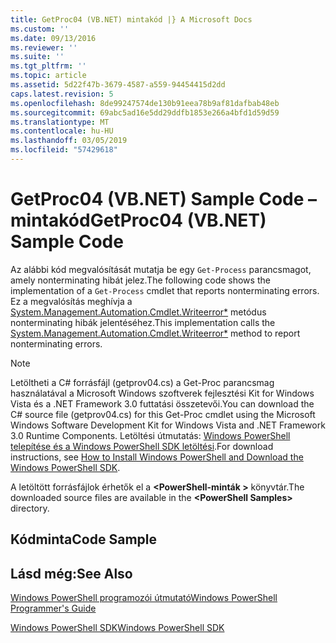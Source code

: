 ```yaml
---
title: GetProc04 (VB.NET) mintakód |} A Microsoft Docs
ms.custom: ''
ms.date: 09/13/2016
ms.reviewer: ''
ms.suite: ''
ms.tgt_pltfrm: ''
ms.topic: article
ms.assetid: 5d22f47b-3679-4587-a559-94454415d2dd
caps.latest.revision: 5
ms.openlocfilehash: 8de99247574de130b91eea78b9af81dafbab48eb
ms.sourcegitcommit: 69abc5ad16e5dd29ddfb1853e266a4bfd1d59d59
ms.translationtype: MT
ms.contentlocale: hu-HU
ms.lasthandoff: 03/05/2019
ms.locfileid: "57429618"
---
```

# <a name="getproc04-vbnet-sample-code"></a><span data-ttu-id="b4d7f-102">GetProc04 (VB.NET) Sample Code – mintakód</span><span class="sxs-lookup"><span data-stu-id="b4d7f-102">GetProc04 (VB.NET) Sample Code</span></span>

<span data-ttu-id="b4d7f-103">Az alábbi kód megvalósítását mutatja be egy `Get-Process` parancsmagot, amely nonterminating hibát jelez.</span><span class="sxs-lookup"><span data-stu-id="b4d7f-103">The following code shows the implementation of a `Get-Process` cmdlet that reports nonterminating errors.</span></span> <span data-ttu-id="b4d7f-104">Ez a megvalósítás meghívja a [System.Management.Automation.Cmdlet.Writeerror\*](/dotnet/api/System.Management.Automation.Cmdlet.WriteError) metódus nonterminating hibák jelentéséhez.</span><span class="sxs-lookup"><span data-stu-id="b4d7f-104">This implementation calls the [System.Management.Automation.Cmdlet.Writeerror\*](/dotnet/api/System.Management.Automation.Cmdlet.WriteError) method to report nonterminating errors.</span></span>

> [!NOTE]
> <span data-ttu-id="b4d7f-105">Letöltheti a C# forrásfájl (getprov04.cs) a Get-Proc parancsmag használatával a Microsoft Windows szoftverek fejlesztési Kit for Windows Vista és a .NET Framework 3.0 futtatási összetevői.</span><span class="sxs-lookup"><span data-stu-id="b4d7f-105">You can download the C# source file (getprov04.cs) for this Get-Proc cmdlet using the Microsoft Windows Software Development Kit for Windows Vista and .NET Framework 3.0 Runtime Components.</span></span> <span data-ttu-id="b4d7f-106">Letöltési útmutatás: [Windows PowerShell telepítése és a Windows PowerShell SDK letöltési](/powershell/developer/installing-the-windows-powershell-sdk).</span><span class="sxs-lookup"><span data-stu-id="b4d7f-106">For download instructions, see [How to Install Windows PowerShell and Download the Windows PowerShell SDK](/powershell/developer/installing-the-windows-powershell-sdk).</span></span>
>
> <span data-ttu-id="b4d7f-107">A letöltött forrásfájlok érhetők el a  **\<PowerShell-minták >** könyvtár.</span><span class="sxs-lookup"><span data-stu-id="b4d7f-107">The downloaded source files are available in the **\<PowerShell Samples>** directory.</span></span>

## <a name="code-sample"></a><span data-ttu-id="b4d7f-108">Kódminta</span><span class="sxs-lookup"><span data-stu-id="b4d7f-108">Code Sample</span></span>

<!-- TODO!!!: review snippet reference  [!CODE [Msh_samplesgetproc04#GetProc04vball](Msh_samplesgetproc04#GetProc04vball)]  -->

## <a name="see-also"></a><span data-ttu-id="b4d7f-109">Lásd még:</span><span class="sxs-lookup"><span data-stu-id="b4d7f-109">See Also</span></span>

[<span data-ttu-id="b4d7f-110">Windows PowerShell programozói útmutató</span><span class="sxs-lookup"><span data-stu-id="b4d7f-110">Windows PowerShell Programmer's Guide</span></span>](./windows-powershell-programmer-s-guide.md)

[<span data-ttu-id="b4d7f-111">Windows PowerShell SDK</span><span class="sxs-lookup"><span data-stu-id="b4d7f-111">Windows PowerShell SDK</span></span>](../windows-powershell-reference.md)